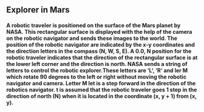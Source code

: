 
<h2>Explorer in Mars</h2>

<h4>
  A robotic traveler is positioned on the surface of the Mars planet by NASA. 
  This rectangular surface is displayed with the help of the camera on the robotic navigator and sends these images to the world.
  The position of the robotic navigator are indicated by the x-y coordinates and the direction letters in the compass (N, W, S, E). 
  A 0.0, N position for the robotic traveler indicates that the direction of the rectangular surface is at the lower left corner and the direction is north.
  NASA sends a string of letters to control the robotic explorer.These letters are ’L‘, ’R‘ and ler M which rotate 90 degrees to the left or right without moving the robotic navigator and camera.
  Letter M let is a step forward in the direction of the robotics navigator.
  t is assumed that the robotic traveler goes 1 step in the direction of north (N) when it is located in the coordinate (x, y + 1) from (x, y).
  
</h4>
